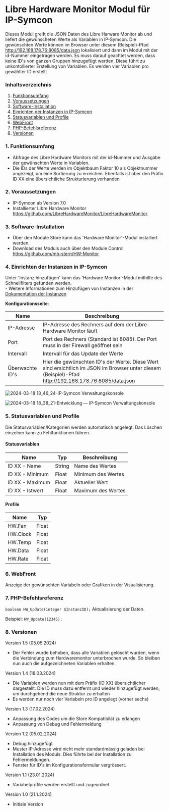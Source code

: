 # Libre Hardware Monitor Modul für IP-Symcon
Dieses Modul greift die JSON Daten des Libre Harware Monitor ab und liefert die gewünscheten Werte als Variablen in IP-Symcon.
Die gewünschten Werte können im Browser unter diesem (Beispiel)-Pfad http://192.168.178.76:8085/data.json lokalisiert und dann im Modul mit der id-Nummer eingetragen werden.
Es muss darauf geachtet werden, dass keine ID's von ganzen Gruppen hinzugefügt werden. Diese führt zu unkontollierter Erstellung von Variablen. Es werden vier Variablen pro gewählter ID erstellt

### Inhaltsverzeichnis

1. [Funktionsumfang](#1-funktionsumfang)
2. [Voraussetzungen](#2-voraussetzungen)
3. [Software-Installation](#3-software-installation)
4. [Einrichten der Instanzen in IP-Symcon](#4-einrichten-der-instanzen-in-ip-symcon)
5. [Statusvariablen und Profile](#5-statusvariablen-und-profile)
6. [WebFront](#6-webfront)
7. [PHP-Befehlsreferenz](#7-php-befehlsreferenz)
8. [Versionen](#8-versionen)

### 1. Funktionsumfang

* Abfrage des Libre Hardware Monitors mit der id-Nummer und Ausgabe der gewünschten Werte in Variablen.
* Die IDs der Werte werden im Objektbaum Faktor 10 als Objektnummer angezeigt, um eine Sortierung zu erreichen. Ebenfalls ist über den Präfix ID XX eine übersichtliche Strukturierung vorhanden

### 2. Voraussetzungen

- IP-Symcon ab Version 7.0
- Installierter Libre Hardware Monitor https://github.com/LibreHardwareMonitor/LibreHardwareMonitor.

### 3. Software-Installation

* Über den Module Store kann das 'Hardware Monitor'-Modul installiert werden.
* Download des Moduls auch über den Module Control https://github.com/mb-stern/HW-Monitor

### 4. Einrichten der Instanzen in IP-Symcon

 Unter 'Instanz hinzufügen' kann das 'Hardware Monitor'-Modul mithilfe des Schnellfilters gefunden werden.  
	- Weitere Informationen zum Hinzufügen von Instanzen in der [Dokumentation der Instanzen](https://www.symcon.de/service/dokumentation/konzepte/instanzen/#Instanz_hinzufügen)

__Konfigurationsseite__:

Name     | Beschreibung
-------- | ------------------
IP-Adresse 		|  IP-Adresse des Rechners auf dem der Libre Hardware Monitor läuft
Port       		|  Port des Rechners (Standard ist 8085). Der Port muss in der Firewall geöffnet sein
Intervall  		|  Intervall für das Update der Werte
Überwachte ID's	|  Hier die gewünschten ID's der Werte. Diese Wert sind ersichtlich im JSON im Browser unter diesem (Beispiel)-Pfad http://192.168.178.76:8085/data.json

![2024-03-18 18_46_24-IP-Symcon Verwaltungskonsole](https://github.com/mb-stern/HW-Monitor/assets/95777848/c8472a43-d642-40ff-8edf-531ed633da82)

![2024-03-18 18_38_21-Entwicklung — IP-Symcon Verwaltungskonsole](https://github.com/mb-stern/HW-Monitor/assets/95777848/90f3d0f4-7684-4b4c-ac52-76152d864dbf)

### 5. Statusvariablen und Profile

Die Statusvariablen/Kategorien werden automatisch angelegt. Das Löschen einzelner kann zu Fehlfunktionen führen.

#### Statusvariablen

Name   | Typ     | Beschreibung
------ | ------- | ------------
ID XX - Name    |   String   |	Name des Wertes
ID XX - Minimum |   Float    |	Minimum des Wertes
ID XX - Maximum |   Float    |	Aktueller Wert
ID XX - Istwert |   Float    |	Maximum des Wertes


#### Profile

Name   | Typ
------ | -------
HW.Fan    | Float
HW.Clock  | Float
HW.Temp   | Float
HW.Data   | Float
HW.Rate   | Float

### 6. WebFront

Anzeige der gewünschten Variabeln oder Grafiken in der Visualisierung.

### 7. PHP-Befehlsreferenz

`boolean HW_Update(integer $InstanzID);`
Aktualisierung der Daten.

Beispiel:
`HW_Update(12345);`

### 8. Versionen

Version 1.5 (05.05.2024)
* Der Fehler wurde behoben, dass alle Variablen gelöscht wurden, wenn die Verbindung zum Hardwaremonitor unterbrochen wurde. So bleiben nun auch die aufgezeichneten Variablen erhalten.

Version 1.4 (18.03.2024)
* Die Variablen werden nun mit dem Präfix (ID XX) übersichtlicher dargestellt. Die ID muss dazu entfernt und wieder hinzugefügt werden, um durchgehend die neue Struktur zu erhalten
* Es werden nur noch vier Variabeln pro ID angelegt (vorher sechs)

Version 1.3 (17.02.2024)
* Anpassung des Codes um die Store Kompatibilät zu erlangen
* Anpassung von Debug und Fehlermeldung

Version 1.2 (05.02.2024)
* Debug hinzugefügt
* Muster IP-Adresse wird nicht mehr standardmässig geladen bei Installation des Moduls. Dies führte bei der Installation zu Fehlermeldungen.
* Fenster für ID's im Konfigurationsformular vergrössert.

Version 1.1 (23.01.2024)
* Variabelprofile werden erstellt und zugeordnet

Version 1.0 (21.1.2024)
* Initiale Version
